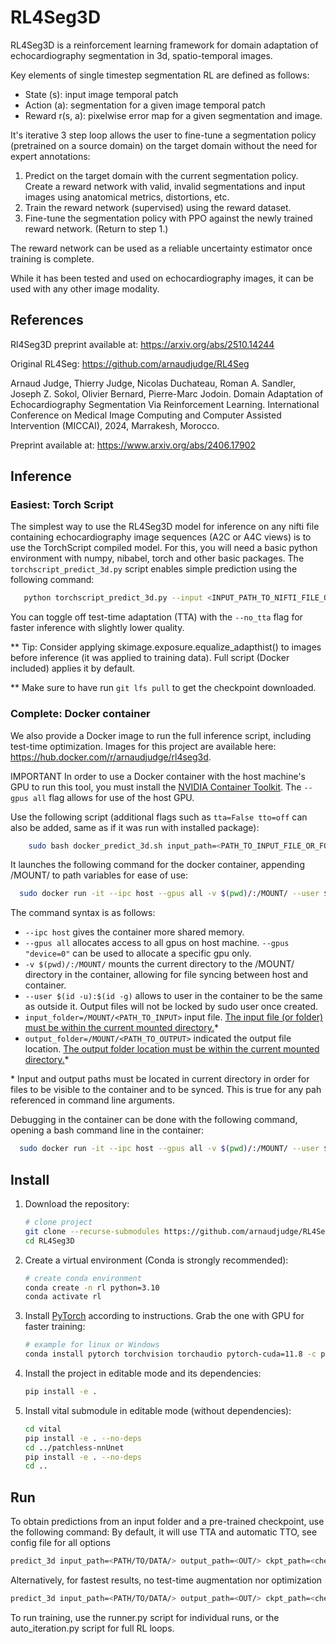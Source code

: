 # RL4Seg3D

RL4Seg3D is a reinforcement learning framework for domain adaptation of echocardiography segmentation in 3d, spatio-temporal images.

Key elements of single timestep segmentation RL are defined as follows:
- State (s): input image temporal patch
- Action (a): segmentation for a given image temporal patch
- Reward r(s, a): pixelwise error map for a given segmentation and image.

It's iterative 3 step loop allows the user to fine-tune a segmentation policy (pretrained on a source domain) on the target domain without the need for expert annotations:
1. Predict on the target domain with the current segmentation policy. Create a reward network with valid, invalid segmentations and input images using anatomical metrics, distortions, etc.
2. Train the reward network (supervised) using the reward dataset.
3. Fine-tune the segmentation policy with PPO against the newly trained reward network. (Return to step 1.)

The reward network can be used as a reliable uncertainty estimator once training is complete.

While it has been tested and used on echocardiography images, it can be used with any other image modality.

## References
Rl4Seg3D preprint available at: https://arxiv.org/abs/2510.14244

Original RL4Seg: https://github.com/arnaudjudge/RL4Seg

Arnaud Judge, Thierry Judge, Nicolas Duchateau, Roman A. Sandler, Joseph Z. Sokol, Olivier Bernard, Pierre-Marc Jodoin. Domain Adaptation of Echocardiography Segmentation Via Reinforcement Learning. International Conference on Medical Image Computing and Computer Assisted Intervention (MICCAI), 2024, Marrakesh, Morocco.

Preprint available at: https://www.arxiv.org/abs/2406.17902

## Inference
### Easiest: Torch Script
The simplest way to use the RL4Seg3D model for inference on any nifti file containing echocardiography image sequences (A2C or A4C views)
is to use the TorchScript compiled model. For this, you will need a basic python environment with numpy, nibabel, torch and other basic packages.
The `torchscript_predict_3d.py` script enables simple prediction using the following command:
```bash
   python torchscript_predict_3d.py --input <INPUT_PATH_TO_NIFTI_FILE_OR_FOLDER> --output <OUTPUT_PATH>
```
You can toggle off test-time adaptation (TTA) with the `--no_tta` flag for faster inference with slightly lower quality.

** Tip: Consider applying skimage.exposure.equalize_adapthist() to images before inference (it was applied to training data). 
Full script (Docker included) applies it by default.

** Make sure to have run `git lfs pull` to get the checkpoint downloaded. 

### Complete: Docker container
We also provide a Docker image to run the full inference script, including test-time optimization. 
Images for this project are available here: https://hub.docker.com/r/arnaudjudge/rl4seg3d.

IMPORTANT In order to use a Docker container with the host machine's GPU to run this tool, you must install the [NVIDIA Container Toolkit](https://docs.nvidia.com/datacenter/cloud-native/container-toolkit/latest/install-guide.html).
The `--gpus all` flag allows for use of the host GPU.

Use the following script (additional flags such as `tta=False tto=off` can also be added, same as if it was run with installed package):
```bash   
    sudo bash docker_predict_3d.sh input_path=<PATH_TO_INPUT_FILE_OR_FOLDER> output_path=<PATH_TO_OUTPUT_FOLDER>
```

It launches the following command for the docker container, appending /MOUNT/ to path variables for ease of use:
```bash
  sudo docker run -it --ipc host --gpus all -v $(pwd)/:/MOUNT/ --user $(id -u):$(id -g) arnaudjudge/rl4seg3d:latest predict_3d input=/MOUNT/<PATH_TO_INPUT_FILE> output=/MOUNT/<PATH_TO_OUTPUT>
```

The command syntax is as follows:
- `--ipc host` gives the container more shared memory.
- `--gpus all` allocates access to all gpus on host machine. `--gpus "device=0"` can be used to allocate a specific gpu only.
- `-v $(pwd)/:/MOUNT/` mounts the current directory to the /MOUNT/ directory in the container, allowing for file syncing between host and container.
- `--user $(id -u):$(id -g)` allows to user in the container to be the same as outside it. Output files will not be locked by sudo user once created.
- `input_folder=/MOUNT/<PATH_TO_INPUT>` input file. <u>The input file (or folder) must be within the current mounted directory.</u>*
- `output_folder=/MOUNT/<PATH_TO_OUTPUT>` indicated the output file location. <u>The output folder location must be within the current mounted directory.</u>*

\* Input and output paths must be located in current directory in order for files to be visible to the container and to be synced. This is true for any pah referenced in command line arguments.

Debugging in the container can be done with the following command, opening a bash command line in the container:
```bash
  sudo docker run -it --ipc host --gpus all -v $(pwd)/:/MOUNT/ --user $(id -u):$(id -g) arnaudjudge/rl4seg3d:latest bash
```

## Install

1. Download the repository:
   ```bash
   # clone project
   git clone --recurse-submodules https://github.com/arnaudjudge/RL4Seg3D
   cd RL4Seg3D
   ```
2. Create a virtual environment (Conda is strongly recommended):
   ```bash
   # create conda environment
   conda create -n rl python=3.10
   conda activate rl
   ```
3. Install [PyTorch](https://pytorch.org/get-started/locally/) according to instructions. Grab the one with GPU for faster training:
   ```bash
   # example for linux or Windows
   conda install pytorch torchvision torchaudio pytorch-cuda=11.8 -c pytorch -c nvidia
   ```
4. Install the project in editable mode and its dependencies:
   ```bash
   pip install -e .
   ```
5. Install vital submodule in editable mode (without dependencies):
    ```bash
    cd vital
    pip install -e . --no-deps
    cd ../patchless-nnUnet
    pip install -e . --no-deps
    cd ..
    ```

## Run
   To obtain predictions from an input folder and a pre-trained checkpoint, use the following command:
   By default, it will use TTA and automatic TTO, see config file for all options
   ```bash
   predict_3d input_path=<PATH/TO/DATA/> output_path=<OUT/> ckpt_path=<checkpoint_file>
   ```

   Alternatively, for fastest results, no test-time augmentation nor optimization
   ```bash
   predict_3d input_path=<PATH/TO/DATA/> output_path=<OUT/> ckpt_path=<checkpoint_file> tta=False tto=off
   ```

To run training, use the runner.py script for individual runs, 
or the auto_iteration.py script for full RL loops.